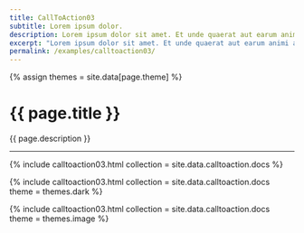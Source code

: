 ```yaml
---
title: CallToAction03
subtitle: Lorem ipsum dolor.
description: Lorem ipsum dolor sit amet. Et unde quaerat aut earum animi aut explicabo saepe qui quibusdam accusamus ut velit asperiores vel natus temporibus. Qui sapiente saepe qui totam saepe est suscipit quia vel error provident cum omnis eius aut galisum rem nulla dolor? Qui internos voluptas est nulla odit est temporibus expedita eos quidem cumque. Ea voluptates eligendi quo rerum libero et molestiae harum vel fugit magni et cupiditate optio At quia consequuntur ut exercitationem laboriosam. Cum blanditiis voluptatibus At amet sunt At quia deleniti id quibusdam neque ut odio placeat.
excerpt: "Lorem ipsum dolor sit amet. Et unde quaerat aut earum animi aut explicabo saepe qui quibusdam accusamus ut velit asperiores vel natus temporibus."
permalink: /examples/calltoaction03/
---
```

{% assign themes = site.data[page.theme] %}


<h1>{{ page.title }}</h1>
<p class = "text-justify">{{ page.description }}</p>
<hr/>

{% include calltoaction03.html  collection = site.data.calltoaction.docs %}


{% include calltoaction03.html  collection = site.data.calltoaction.docs  
                                theme = themes.dark %}

{% include calltoaction03.html  collection = site.data.calltoaction.docs  
                                theme = themes.image %}